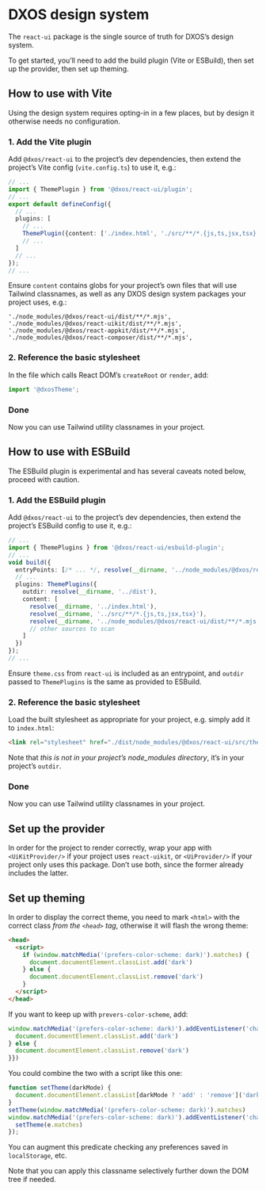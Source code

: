 # DXOS design system

The `react-ui` package is the single source of truth for DXOS’s design system.

To get started, you’ll need to add the build plugin (Vite or ESBuild), then set up the provider, then set up theming.

## How to use with Vite

Using the design system requires opting-in in a few places, but by design it
otherwise needs no configuration.

### 1. Add the Vite plugin

Add `@dxos/react-ui` to the project’s dev dependencies, then extend the
project’s Vite config (`vite.config.ts`) to use it, e.g.:

```ts
// ...
import { ThemePlugin } from '@dxos/react-ui/plugin';
// ...
export default defineConfig({
  // ...
  plugins: [
    // ...
    ThemePlugin({content: ['./index.html', './src/**/*.{js,ts,jsx,tsx}']}),
    // ...
  ]
  // ...
});
// ...
```

Ensure `content` contains globs for your project’s own files that will use Tailwind classnames, as well as any DXOS
design system packages your project uses, e.g.:

```
'./node_modules/@dxos/react-ui/dist/**/*.mjs',
'./node_modules/@dxos/react-uikit/dist/**/*.mjs',
'./node_modules/@dxos/react-appkit/dist/**/*.mjs',
'./node_modules/@dxos/react-composer/dist/**/*.mjs',
```

### 2. Reference the basic stylesheet

In the file which calls React DOM’s `createRoot` or `render`, add:

```ts
import '@dxosTheme';
```

### Done

Now you can use Tailwind utility classnames in your project.

## How to use with ESBuild

The ESBuild plugin is experimental and has several caveats noted below, proceed with caution.

### 1. Add the ESBuild plugin

Add `@dxos/react-ui` to the project’s dev dependencies, then extend the
project’s ESBuild config to use it, e.g.:

```ts
// ...
import { ThemePlugins } from '@dxos/react-ui/esbuild-plugin';
// ...
void build({
  entryPoints: [/* ... */, resolve(__dirname, '../node_modules/@dxos/react-ui/src/theme.css')],
  // ...
  plugins: ThemePlugins({
    outdir: resolve(__dirname, '../dist'),
    content: [
      resolve(__dirname, '../index.html'),
      resolve(__dirname, '../src/**/*.{js,ts,jsx,tsx}'),
      resolve(__dirname, '../node_modules/@dxos/react-ui/dist/**/*.mjs')
      // other sources to scan
    ]
  })
});
// ...
```

Ensure `theme.css` from `react-ui` is included as an entrypoint, and `outdir` passed to `ThemePlugins` is the same as
provided to ESBuild.

### 2. Reference the basic stylesheet

Load the built stylesheet as appropriate for your project, e.g. simply add it to `index.html`:

```html
<link rel="stylesheet" href="./dist/node_modules/@dxos/react-ui/src/theme.css"/>
```

Note that _this is not in your project’s node_modules directory_, it’s in your project’s `outdir`.

### Done

Now you can use Tailwind utility classnames in your project.

## Set up the provider

In order for the project to render correctly, wrap your app with `<UiKitProvider/>` if your project uses `react-uikit`,
or `<UiProvider/>` if your project only uses this package. Don’t use both, since the former already includes the latter.

## Set up theming

In order to display the correct theme, you need to mark `<html>` with the correct class _from the `<head>` tag_, otherwise it will flash the wrong theme:

```html
<head>
  <script>
    if (window.matchMedia('(prefers-color-scheme: dark)').matches) {
      document.documentElement.classList.add('dark')
    } else {
      document.documentElement.classList.remove('dark')
    }
  </script>
</head>
```

If you want to keep up with `prevers-color-scheme`, add:

```js
window.matchMedia('(prefers-color-scheme: dark)').addEventListener('change', function(e){ if(e.matches){
  document.documentElement.classList.add('dark')
} else {
  document.documentElement.classList.remove('dark')
}})
```

You could combine the two with a script like this one:

```js
function setTheme(darkMode) {
  document.documentElement.classList[darkMode ? 'add' : 'remove']('dark')
}
setTheme(window.matchMedia('(prefers-color-scheme: dark)').matches)
window.matchMedia('(prefers-color-scheme: dark)').addEventListener('change', function (e) {
  setTheme(e.matches)
});
```

You can augment this predicate checking any preferences saved in `localStorage`, etc.

Note that you can apply this classname selectively further down the DOM tree if needed.
